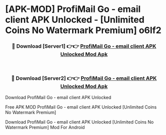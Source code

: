 # [APK-MOD] ProfiMail Go - email client APK Unlocked - [Unlimited Coins No Watermark Premium] o6lf2



<div align="center">
<h3>🔴 Download [Server1] 👉👉 <a href="https://momento.my/?title=ProfiMail_Go_-_email_client_APK_Unlocked">ProfiMail Go - email client APK Unlocked Mod Apk</a></h3><br>

<h3>🔴 Download [Server2] 👉👉 <a href="https://momento.my/?title=ProfiMail_Go_-_email_client_APK_Unlocked">ProfiMail Go - email client APK Unlocked Mod Apk</a></h3>
</div>



Download ProfiMail Go - email client APK Unlocked 

Free APK MOD ProfiMail Go - email client APK Unlocked [Unlimited Coins No Watermark Premium]

Download ProfiMail Go - email client APK Unlocked [Unlimited Coins No Watermark Premium] Mod For Android
